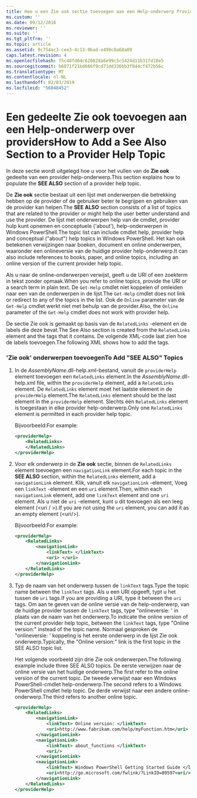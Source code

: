 ```yaml
---
title: Hoe u een Zie ook sectie toevoegen aan een Help-onderwerp Provider | Microsoft Docs
ms.custom: ''
ms.date: 09/12/2016
ms.reviewer: ''
ms.suite: ''
ms.tgt_pltfrm: ''
ms.topic: article
ms.assetid: 9c754ac3-cee3-4c13-9bad-e499c8a68a09
caps.latest.revision: 4
ms.openlocfilehash: f5c48fd04c620828a6e99c5c5424d11b31fd10e5
ms.sourcegitcommit: b6871f21bd666f9cd71dd336bb3f844cf472b56c
ms.translationtype: MT
ms.contentlocale: nl-NL
ms.lasthandoff: 02/03/2019
ms.locfileid: "56848452"
---
```

# <a name="how-to-add-a-see-also-section-to-a-provider-help-topic"></a><span data-ttu-id="4e93c-102">Een gedeelte Zie ook toevoegen aan een Help-onderwerp over providers</span><span class="sxs-lookup"><span data-stu-id="4e93c-102">How to Add a See Also Section to a Provider Help Topic</span></span>

<span data-ttu-id="4e93c-103">In deze sectie wordt uitgelegd hoe u voor het vullen van de **Zie ook** gedeelte van een provider help-onderwerp.</span><span class="sxs-lookup"><span data-stu-id="4e93c-103">This section explains how to populate the **SEE ALSO** section of a provider help topic.</span></span>

<span data-ttu-id="4e93c-104">De **Zie ook** sectie bestaat uit een lijst met onderwerpen die betrekking hebben op de provider of de gebruiker beter te begrijpen en gebruiken van de provider kan helpen.</span><span class="sxs-lookup"><span data-stu-id="4e93c-104">The **SEE ALSO** section consists of a list of topics that are related to the provider or might help the user better understand and use the provider.</span></span> <span data-ttu-id="4e93c-105">De lijst met onderwerpen help van de cmdlet, provider hulp kunt opnemen en conceptuele ('about'), help-onderwerpen in Windows PowerShell.</span><span class="sxs-lookup"><span data-stu-id="4e93c-105">The topic list can include cmdlet help, provider help and conceptual ("about") help topics in Windows PowerShell.</span></span> <span data-ttu-id="4e93c-106">Het kan ook betekenen verwijzingen naar boeken, document en online onderwerpen, waaronder een onlineversie van de huidige provider help-onderwerp.</span><span class="sxs-lookup"><span data-stu-id="4e93c-106">It can also include references to books, paper, and online topics, including an online version of the current provider help topic.</span></span>

<span data-ttu-id="4e93c-107">Als u naar de online-onderwerpen verwijst, geeft u de URI of een zoekterm in tekst zonder opmaak.</span><span class="sxs-lookup"><span data-stu-id="4e93c-107">When you refer to online topics, provide the URI or a search term in plain text.</span></span> <span data-ttu-id="4e93c-108">De `Get-Help` cmdlet niet koppelen of omleiden naar een van de onderwerpen in de lijst.</span><span class="sxs-lookup"><span data-stu-id="4e93c-108">The `Get-Help` cmdlet does not link or redirect to any of the topics in the list.</span></span> <span data-ttu-id="4e93c-109">Ook de `Online` parameter van de `Get-Help` cmdlet werkt niet met behulp van de provider.</span><span class="sxs-lookup"><span data-stu-id="4e93c-109">Also, the `Online` parameter of the `Get-Help` cmdlet does not work with provider help.</span></span>

<span data-ttu-id="4e93c-110">De sectie Zie ook is gemaakt op basis van de `RelatedLinks` -element en de labels die deze bevat.</span><span class="sxs-lookup"><span data-stu-id="4e93c-110">The See Also section is created from the `RelatedLinks` element and the tags that it contains.</span></span> <span data-ttu-id="4e93c-111">De volgende XML-code laat zien hoe de labels toevoegen.</span><span class="sxs-lookup"><span data-stu-id="4e93c-111">The following XML shows how to add the tags.</span></span>

### <a name="to-add-see-also-topics"></a><span data-ttu-id="4e93c-112">'Zie ook' onderwerpen toevoegen</span><span class="sxs-lookup"><span data-stu-id="4e93c-112">To Add "SEE ALSO" Topics</span></span>

1. <span data-ttu-id="4e93c-113">In de *AssemblyName*.dll-help.xml-bestand, vanuit de `providerHelp` element toevoegen een `RelatedLinks` element.</span><span class="sxs-lookup"><span data-stu-id="4e93c-113">In the *AssemblyName*.dll-help.xml file, within the `providerHelp` element, add a `RelatedLinks` element.</span></span> <span data-ttu-id="4e93c-114">De `RelatedLinks` element moet het laatste element in de `providerHelp` element.</span><span class="sxs-lookup"><span data-stu-id="4e93c-114">The `RelatedLinks` element should be the last element in the `providerHelp` element.</span></span> <span data-ttu-id="4e93c-115">Slechts één `RelatedLinks` element is toegestaan in elke provider help-onderwerp.</span><span class="sxs-lookup"><span data-stu-id="4e93c-115">Only one `RelatedLinks` element is permitted in each provider help topic.</span></span>

   <span data-ttu-id="4e93c-116">Bijvoorbeeld:</span><span class="sxs-lookup"><span data-stu-id="4e93c-116">For example:</span></span>

    ```xml
    <providerHelp>
        <RelatedLinks>
        </RelatedLinks>
    </providerHelp>
    ```

2. <span data-ttu-id="4e93c-117">Voor elk onderwerp in de **Zie ook** sectie, binnen de `RelatedLinks` element toevoegen een `navigationLink` element.</span><span class="sxs-lookup"><span data-stu-id="4e93c-117">For each topic in the **SEE ALSO** section, within the `RelatedLinks` element, add a `navigationLink` element.</span></span> <span data-ttu-id="4e93c-118">Klik, vanuit elk `navigationLink` -element, Voeg een `linkText` -element en een `uri` element.</span><span class="sxs-lookup"><span data-stu-id="4e93c-118">Then, within each `navigationLink` element, add one `linkText` element and one `uri` element.</span></span> <span data-ttu-id="4e93c-119">Als u niet de `uri` -element, kunt u dit toevoegen als een leeg element (\<uri / >).</span><span class="sxs-lookup"><span data-stu-id="4e93c-119">If you are not using the `uri` element, you can add it as an empty element (\<uri/>).</span></span>

   <span data-ttu-id="4e93c-120">Bijvoorbeeld:</span><span class="sxs-lookup"><span data-stu-id="4e93c-120">For example:</span></span>

    ```xml
    <providerHelp>
        <RelatedLinks>
            <navigationLink>
                <linkText> </linkText>
                <uri> </uri>
            </navigationLink>
        </RelatedLinks>
    </providerHelp>
    ```

3. <span data-ttu-id="4e93c-121">Typ de naam van het onderwerp tussen de `linkText` tags.</span><span class="sxs-lookup"><span data-stu-id="4e93c-121">Type the topic name between the `linkText` tags.</span></span> <span data-ttu-id="4e93c-122">Als u een URI opgeeft, typt u het tussen de `uri` tags.</span><span class="sxs-lookup"><span data-stu-id="4e93c-122">If you are providing a URI, type it between the `uri` tags.</span></span> <span data-ttu-id="4e93c-123">Om aan te geven van de online versie van de help-onderwerp, van de huidige provider tussen de `linkText` tags, type "onlineversie: ' in plaats van de naam van het onderwerp.</span><span class="sxs-lookup"><span data-stu-id="4e93c-123">To indicate the online version of the current provider help topic, between the `linkText` tags, type "Online version:" instead of the topic name.</span></span> <span data-ttu-id="4e93c-124">Normaal gesproken de "onlineversie: ' koppeling is het eerste onderwerp in de lijst Zie ook onderwerp.</span><span class="sxs-lookup"><span data-stu-id="4e93c-124">Typically, the "Online version:" link is the first topic in the SEE ALSO topic list.</span></span>

   <span data-ttu-id="4e93c-125">Het volgende voorbeeld zijn drie Zie ook onderwerpen.</span><span class="sxs-lookup"><span data-stu-id="4e93c-125">The following example include three SEE ALSO topics.</span></span> <span data-ttu-id="4e93c-126">De eerste verwijzen naar de online versie van het huidige onderwerp.</span><span class="sxs-lookup"><span data-stu-id="4e93c-126">The first refer to the online version of the current topic.</span></span> <span data-ttu-id="4e93c-127">De tweede verwijst naar een Windows PowerShell-cmdlet help-onderwerp.</span><span class="sxs-lookup"><span data-stu-id="4e93c-127">The second refers to a Windows PowerShell cmdlet help topic.</span></span> <span data-ttu-id="4e93c-128">De derde verwijst naar een andere online-onderwerp.</span><span class="sxs-lookup"><span data-stu-id="4e93c-128">The third refers to another online topic.</span></span>

    ```xml
    <providerHelp>
        <RelatedLinks>
            <navigationLink>
                <linkText> Online version: </linkText>
                <uri>http://www.fabrikam.com/help/myFunction.htm</uri>
            </navigationLink>
            <navigationLink>
                <linkText> about_functions </linkText>
                <uri/>
            </navigationLink>
            <navigationLink>
                <linkText> Windows PowerShell Getting Started Guide </linkText>
                <uri>http://go.microsoft.com/fwlink/?LinkID=89597<uri/>
            </navigationLink>
        </RelatedLinks>
    </providerHelp>
    ```